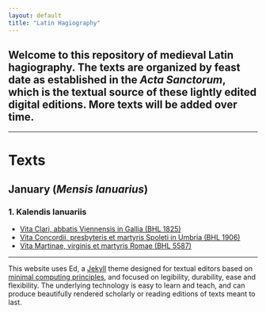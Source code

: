 ```yaml
---
layout: default
title: "Latin Hagiography"
---
```


## Welcome to this repository of medieval Latin hagiography. The texts are organized by feast date as established in the *Acta Sanctorum*, which is the textual source of these lightly edited digital editions. More texts will be added over time.

---

# Texts

## January (*Mensis Ianuarius*)

### 1. Kalendis Ianuariis

- [Vita Clari, abbatis Viennensis in Gallia (BHL 1825)](https://cjkoepke1.github.io/latin-hagiography/texts/vita-clari/)
- [Vita Concordii, presbyteris et martyris Spoleti in Umbria (BHL 1906)](https://cjkoepke1.github.io/latin-hagiography/texts/vita-concordii/)
- [Vita Martinae, virginis et martyris Romae (BHL 5587)](https://cjkoepke1.github.io/latin-hagiography/texts/vita-martinae/)

---

This website uses Ed, a [Jekyll](https://jekyllrb.com/) theme designed for textual editors based on [minimal computing principles](http://go-dh.github.io/mincomp/), and focused on legibility, durability, ease and flexibility. The underlying technology is easy to learn and teach, and can produce beautifully rendered scholarly or reading editions of texts meant to last.
